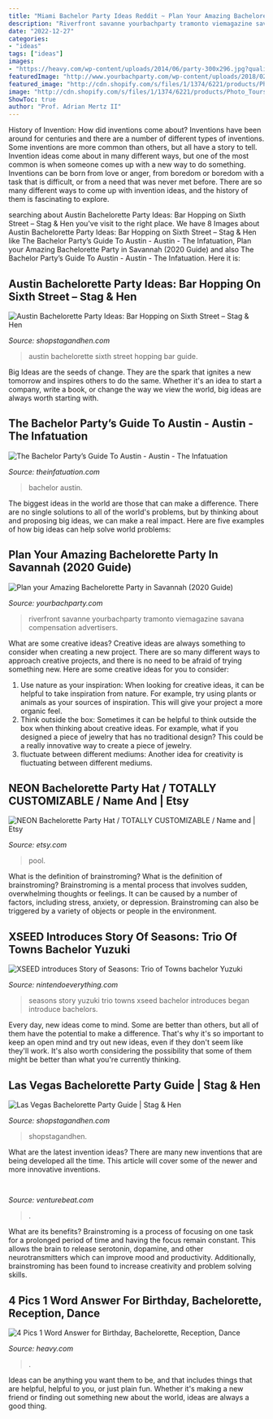 ```yaml
---
title: "Miami Bachelor Party Ideas Reddit ~ Plan Your Amazing Bachelorette Party In Savannah (2020 Guide)"
description: "Riverfront savanne yourbachparty tramonto viemagazine savana compensation advertisers"
date: "2022-12-27"
categories:
- "ideas"
tags: ["ideas"]
images:
- "https://heavy.com/wp-content/uploads/2014/06/party-300x296.jpg?quality=65&amp;strip=all&amp;w=300"
featuredImage: "http://www.yourbachparty.com/wp-content/uploads/2018/02/Depositphotos_63330097_m-2015.jpg"
featured_image: "http://cdn.shopify.com/s/files/1/1374/6221/products/Photo_Tours_-_Las_Vegas_Bachelorette_Party_600x600.jpg?v=1558571056"
image: "http://cdn.shopify.com/s/files/1/1374/6221/products/Photo_Tours_-_Las_Vegas_Bachelorette_Party_600x600.jpg?v=1558571056"
ShowToc: true
author: "Prof. Adrian Mertz II"
---
```



History of Invention: How did inventions come about?
Inventions have been around for centuries and there are a number of different types of inventions. Some inventions are more common than others, but all have a story to tell. Invention ideas come about in many different ways, but one of the most common is when someone comes up with a new way to do something. Inventions can be born from love or anger, from boredom or boredom with a task that is difficult, or from a need that was never met before. There are so many different ways to come up with invention ideas, and the history of them is fascinating to explore.

	

		
searching about Austin Bachelorette Party Ideas: Bar Hopping on Sixth Street – Stag &amp; Hen you've visit to the right place. We have 8 Images about Austin Bachelorette Party Ideas: Bar Hopping on Sixth Street – Stag &amp; Hen like The Bachelor Party’s Guide To Austin - Austin - The Infatuation, Plan your Amazing Bachelorette Party in Savannah (2020 Guide) and also The Bachelor Party’s Guide To Austin - Austin - The Infatuation. Here it is:
		
    
## Austin Bachelorette Party Ideas: Bar Hopping On Sixth Street – Stag &amp; Hen

<img loading=lazy src="http://cdn.shopify.com/s/files/1/1374/6221/products/Austin_Bachelorette_Party_Ideas_da768ba3-7c61-40a3-845c-2572449a02ee_600x600.jpg?v=1562595986" onerror="this.onerror=null;this.src='https://tse1.mm.bing.net/th?id=OIP.yq8pt-AWwZ4QR2gSdkNc6gHaHa&amp;pid=15.1';" alt="Austin Bachelorette Party Ideas: Bar Hopping on Sixth Street – Stag &amp; Hen">

_Source: shopstagandhen.com_

>austin bachelorette sixth street hopping bar guide. 

	

Big Ideas are the seeds of change. They are the spark that ignites a new tomorrow and inspires others to do the same. Whether it's an idea to start a company, write a book, or change the way we view the world, big ideas are always worth starting with.

    
## The Bachelor Party’s Guide To Austin - Austin - The Infatuation

<img loading=lazy src="https://infatuation.imgix.net/media/images/guides/bachelor-party-austin/banners/1508428990.58.jpg?auto=format&amp;fit=max&amp;h=1200&amp;w=3200" onerror="this.onerror=null;this.src='https://tse3.mm.bing.net/th?id=OIP.6160DKLF9Ok0trFnzzL2dAHaCx&amp;pid=15.1';" alt="The Bachelor Party’s Guide To Austin - Austin - The Infatuation">

_Source: theinfatuation.com_

>bachelor austin. 

	

The biggest ideas in the world are those that can make a difference. There are no single solutions to all of the world's problems, but by thinking about and proposing big ideas, we can make a real impact. Here are five examples of how big ideas can help solve world problems:

    
## Plan Your Amazing Bachelorette Party In Savannah (2020 Guide)

<img loading=lazy src="http://www.yourbachparty.com/wp-content/uploads/2018/02/Depositphotos_63330097_m-2015.jpg" onerror="this.onerror=null;this.src='https://tse2.mm.bing.net/th?id=OIP.hUVEocfGJ8T8T4f3v7wecAHaE8&amp;pid=15.1';" alt="Plan your Amazing Bachelorette Party in Savannah (2020 Guide)">

_Source: yourbachparty.com_

>riverfront savanne yourbachparty tramonto viemagazine savana compensation advertisers. 

	

What are some creative ideas?
Creative ideas are always something to consider when creating a new project. There are so many different ways to approach creative projects, and there is no need to be afraid of trying something new. Here are some creative ideas for you to consider: 
1. Use nature as your inspiration: When looking for creative ideas, it can be helpful to take inspiration from nature. For example, try using plants or animals as your sources of inspiration. This will give your project a more organic feel. 
2. Think outside the box: Sometimes it can be helpful to think outside the box when thinking about creative ideas. For example, what if you designed a piece of jewelry that has no traditional design? This could be a really innovative way to create a piece of jewelry. 
3. fluctuate between different mediums: Another idea for creativity is fluctuating between different mediums.

    
## NEON Bachelorette Party Hat / TOTALLY CUSTOMIZABLE / Name And | Etsy

<img loading=lazy src="https://i.etsystatic.com/9310959/r/il/401d7a/1172251741/il_794xN.1172251741_a568.jpg" onerror="this.onerror=null;this.src='https://tse1.mm.bing.net/th?id=OIP.SyyKhYdBGemngvSFtJq3qgHaGL&amp;pid=15.1';" alt="NEON Bachelorette Party Hat / TOTALLY CUSTOMIZABLE / Name and | Etsy">

_Source: etsy.com_

>pool. 

	

What is the definition of brainstroming?
What is the definition of brainstroming? Brainstroming is a mental process that involves sudden, overwhelming thoughts or feelings. It can be caused by a number of factors, including stress, anxiety, or depression. Brainstroming can also be triggered by a variety of objects or people in the environment.

    
## XSEED Introduces Story Of Seasons: Trio Of Towns Bachelor Yuzuki

<img loading=lazy src="https://nintendoeverything.com/wp-content/uploads/yuzuki-story-seasons.jpg" onerror="this.onerror=null;this.src='https://tse3.mm.bing.net/th?id=OIP.WT_vfb9wn73yjfSzEuJXrwHaL2&amp;pid=15.1';" alt="XSEED introduces Story of Seasons: Trio of Towns bachelor Yuzuki">

_Source: nintendoeverything.com_

>seasons story yuzuki trio towns xseed bachelor introduces began introduce bachelors. 

	

Every day, new ideas come to mind. Some are better than others, but all of them have the potential to make a difference. That's why it's so important to keep an open mind and try out new ideas, even if they don't seem like they'll work. It's also worth considering the possibility that some of them might be better than what you're currently thinking.

    
## Las Vegas Bachelorette Party Guide | Stag &amp; Hen

<img loading=lazy src="http://cdn.shopify.com/s/files/1/1374/6221/products/Photo_Tours_-_Las_Vegas_Bachelorette_Party_600x600.jpg?v=1558571056" onerror="this.onerror=null;this.src='https://tse4.mm.bing.net/th?id=OIP.pXyPyWyM0YfkYI8PzsOdugHaHa&amp;pid=15.1';" alt="Las Vegas Bachelorette Party Guide | Stag &amp; Hen">

_Source: shopstagandhen.com_

>shopstagandhen. 

	

What are the latest invention ideas?
There are many new inventions that are being developed all the time. This article will cover some of the newer and more innovative inventions.

    
## 

<img loading=lazy src="https://venturebeat.com/wp-content/uploads/2018/12/ComponentinAppBuilder.png?w=800" onerror="this.onerror=null;this.src='https://tse4.mm.bing.net/th?id=OIP.bzdZSU7o_YQdSOaO-5rJ5AHaDh&amp;pid=15.1';" alt="">

_Source: venturebeat.com_

>. 

	

What are its benefits?
Brainstroming is a process of focusing on one task for a prolonged period of time and having the focus remain constant. This allows the brain to release serotonin, dopamine, and other neurotransmitters which can improve mood and productivity. Additionally, brainstroming has been found to increase creativity and problem solving skills.

    
## 4 Pics 1 Word Answer For Birthday, Bachelorette, Reception, Dance

<img loading=lazy src="https://heavy.com/wp-content/uploads/2014/06/party-300x296.jpg?quality=65&amp;strip=all&amp;w=300" onerror="this.onerror=null;this.src='https://tse3.mm.bing.net/th?id=OIP.Nfbatmz9BSBXDKhD5DwXggAAAA&amp;pid=15.1';" alt="4 Pics 1 Word Answer for Birthday, Bachelorette, Reception, Dance">

_Source: heavy.com_

>. 

	

Ideas can be anything you want them to be, and that includes things that are helpful, helpful to you, or just plain fun. Whether it's making a new friend or finding out something new about the world, ideas are always a good thing.

